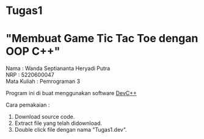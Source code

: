 # Tugas1
# "Membuat Game Tic Tac Toe dengan OOP C++"

Nama		: Wanda Septiananta Heryadi Putra<br>
NRP			: 5220600047<br>
Mata Kuliah	: Pemrograman 3<br>

Program ini di buat menggunakan software <a href="https://sourceforge.net/projects/orwelldevcpp/">DevC++</a><br>

Cara pemakaian :<br>
1. Download source code.<br>
2. Extract file yang telah didownload.<br>
3. Double click file dengan nama "Tugas1.dev".<br> 
